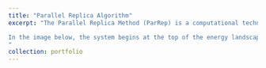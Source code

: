 ```yaml
---
title: "Parallel Replica Algorithm"
excerpt: "The Parallel Replica Method (ParRep) is a computational technique designed to accelerate molecular dynamics simulations by leveraging parallel computing to explore rare events and long timescales. Traditional molecular dynamics often struggle with simulating processes separated by long waiting times due to time step limitations. As part of our coursework, I implemented ParRep to simulate rare transitions between metastable states efficiently. During the implementation, I used a parallelized approach, utilizing GPU threading to distribute computational workloads across multiple processors. I used the Julia programming language, leveraging its capabilities for high-performance computing, including GPU acceleration. Through benchmarking, I evaluated both performance and efficiency to select the optimal threading configuration, ensuring maximum speedup and resource utilization.

In the image below, the system begins at the top of the energy landscape and undergoes random motion. Over time, it becomes trapped in the circled region, representing a metastable state. ParRep helps accelerate the process of escaping such states, which would take much longer using traditional molecular dynamics methods. This method allows for the efficient simulation of rare events without modifying the potential energy surface, making it highly effective for studying processes like phase transitions or defect migrations.  <br/><img src='/images/trajectory_animation.mp4'>
"
collection: portfolio
---
```


